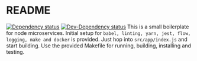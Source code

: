 # README

[![Dependency status](https://david-dm.org/thiemok/node-microservice-boilerplate.svg)](https://david-dm.org/thiemok/node-microservice-boilerplate)
[![Dev-Dependency status](https://david-dm.org/thiemok/node-microservice-boilerplate/dev-status.svg)](https://david-dm.org/thiemok/node-microservice-boilerplate?type=dev)
This is a small boilerplate for node microservices.
Initial setup for `babel, linting, yarn, jest, flow, logging, make and docker` is provided.
Just hop into `src/app/index.js` and start building.
Use the provided Makefile for running, building, installing and testing.
